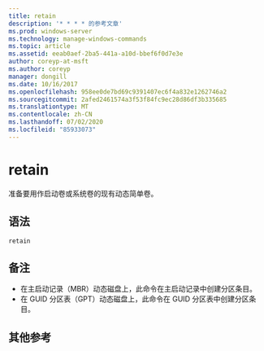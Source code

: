 ```yaml
---
title: retain
description: '* * * * 的参考文章'
ms.prod: windows-server
ms.technology: manage-windows-commands
ms.topic: article
ms.assetid: eeab0aef-2ba5-441a-a10d-bbef6f0d7e3e
author: coreyp-at-msft
ms.author: coreyp
manager: dongill
ms.date: 10/16/2017
ms.openlocfilehash: 958ee0de7bd69c9391407ec6f4a832e1262746a2
ms.sourcegitcommit: 2afed2461574a3f53f84fc9ec28d86df3b335685
ms.translationtype: MT
ms.contentlocale: zh-CN
ms.lasthandoff: 07/02/2020
ms.locfileid: "85933073"
---
```

# <a name="retain"></a>retain



准备要用作启动卷或系统卷的现有动态简单卷。

## <a name="syntax"></a>语法

```
retain
```

## <a name="remarks"></a>备注

-   在主启动记录（MBR）动态磁盘上，此命令在主启动记录中创建分区条目。
-   在 GUID 分区表（GPT）动态磁盘上，此命令在 GUID 分区表中创建分区条目。

## <a name="additional-references"></a>其他参考

